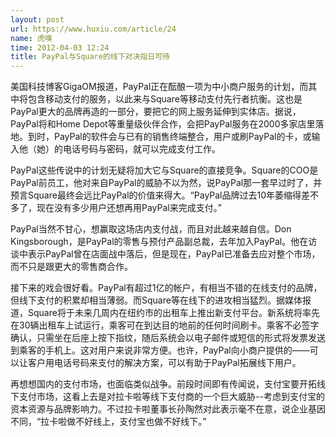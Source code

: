 ```yaml
---
layout: post
url: https://www.huxiu.com/article/24
name: 虎嗅
time: 2012-04-03 12:24
title: PayPal与Square的线下对决指日可待
---
```

美国科技博客GigaOM报道，PayPal正在酝酿一项为中小商户服务的计划，而其中将包含移动支付的服务，以此来与Square等移动支付先行者抗衡。这也是PayPal更大的品牌再造的一部分，要把它的网上服务延伸到实体店。据说，PayPal将和Home Depot等重量级伙伴合作，会把PayPal服务在2000多家店里落地。到时，PayPal的软件会与已有的销售终端整合，用户或刷PayPal的卡，或输入他（她）的电话号码与密码，就可以完成支付工作。

PayPal这些传说中的计划无疑将加大它与Square的直接竞争。Square的COO是PayPal前员工，他对来自PayPal的威胁不以为然，说PayPal那一套早过时了，并预言Square最终会远比PayPal的价值来得大。“PayPal品牌过去10年萎缩得差不多了，现在没有多少用户还想再用PayPal来完成支付。”

PayPal当然不甘心，想赢取这场店内支付战，而且对此越来越自信。Don Kingsborough，是PayPal的零售与预付产品副总裁，去年加入PayPal。他在访谈中表示PayPal曾在店面战中落后，但是现在，PayPal已准备去应对整个市场，而不只是跟更大的零售商合作。

接下来的戏会很好看。PayPal有超过1亿的帐户，有相当不错的在线支付的品牌，但线下支付的积累却相当薄弱。而Square等在线下的进攻相当猛烈。据媒体报道，Square将于未来几周内在纽约市的出租车上推出新支付平台。新系统将率先在30辆出租车上试运行，乘客可在到达目的地前的任何时间刷卡。乘客不必签字确认，只需坐在后座上按下指纹，随后系统会以电子邮件或短信的形式将发票发送到乘客的手机上。这对用户来说非常方便。也许，PayPal向小商户提供的——可以让客户用电话号码来支付的解决方案，可以有助于PayPal拓展线下用户。

再想想国内的支付市场，也面临类似战争。前段时间即有传闻说，支付宝要开拓线下支付市场，这看上去是对拉卡啦等线下支付商的一个巨大威胁--考虑到支付宝的资本资源与品牌影响力。不过拉卡啦董事长孙陶然对此表示毫不在意，说企业基因不同，“拉卡啦做不好线上，支付宝也做不好线下。”

